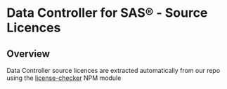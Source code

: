 <!-- this page is AUTOMATICALLY updated!! -->
# Data Controller for SAS® - Source Licences

## Overview
Data Controller source licences are extracted automatically from our repo using the [license-checker](https://www.npmjs.com/package/license-checker) NPM module

```
```
